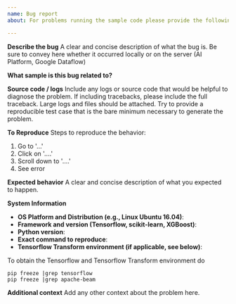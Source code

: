 ```yaml
---
name: Bug report
about: For problems running the sample code please provide the following information.

---
```


**Describe the bug**
A clear and concise description of what the bug is. Be sure to convey here whether it occurred locally or on the server (AI Platform, Google Dataflow)

**What sample is this bug related to?**

**Source code / logs**
Include any logs or source code that would be helpful to diagnose the problem. If including tracebacks, please include the full traceback. Large logs and files should be attached. Try to provide a reproducible test case that is the bare minimum necessary to generate the problem.

**To Reproduce**
Steps to reproduce the behavior:
1. Go to '...'
2. Click on '....'
3. Scroll down to '....'
4. See error

**Expected behavior**
A clear and concise description of what you expected to happen.

**System Information**
- **OS Platform and Distribution (e.g., Linux Ubuntu 16.04)**:
- **Framework and version (Tensorflow, scikit-learn, XGBoost)**:
- **Python version**:
- **Exact command to reproduce**:
- **Tensorflow Transform environment (if applicable, see below)**:

To obtain the Tensorflow and Tensorflow Transform environment do

```
pip freeze |grep tensorflow
pip freeze |grep apache-beam
```
**Additional context**
Add any other context about the problem here.
